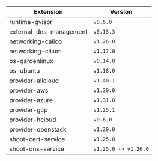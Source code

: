 | Extension      |  Version | 
| ----------- | ----------- |
|runtime-gvisor|```v0.6.0```|
|external-dns-management|```v0.13.3```|
|networking-calico|```v1.26.0```|
|networking-cilium|```v1.17.0```|
|os-gardenlinux|```v0.14.0```|
|os-ubuntu|```v1.18.0```|
|provider-alicloud|```v1.40.1```|
|provider-aws|```v1.39.0```|
|provider-azure|```v1.31.0```|
|provider-gcp|```v1.25.1```|
|provider-hcloud|```v0.6.0```|
|provider-openstack|```v1.29.0```|
|shoot-cert-service|```v1.25.0```|
|shoot-dns-service|```v1.25.0 -> v1.26.0```|
